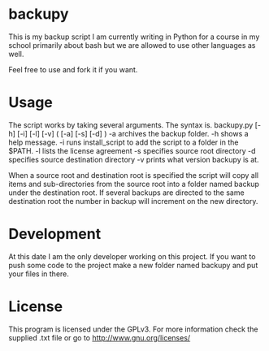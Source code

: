 backupy
=======

This is my backup script I am currently writing in Python for a
course in my school primarily about bash but we are allowed to use
other languages as well.

Feel free to use and fork it if you want.

Usage
=======

The script works by taking several arguments. The syntax is.
backupy.py [-h] [-i] [-l] [-v] ( [-a] [-s] <source root> [-d] <destination root> )
-a archives the backup folder.
-h shows a help message.
-i runs install_script to add the script to a folder in the $PATH.
-l lists the license agreement
-s specifies source root directory
-d specifies source destination directory
-v prints what version backupy is at.

When a source root and destination root is specified the script will
copy all items and sub-directories from the source root into a folder
named backup<numbeer> under the destination root. If several backups
are directed to the same destination root the number in backup<number>
will increment on the new directory.

Development
========
At this date I am the only developer working on this project.
If you want to push some code to the project make a new folder named
backupy<version number> and put your files in there.

License
========

This program is licensed under the GPLv3.
For more information check the supplied .txt file or go to
http://www.gnu.org/licenses/
